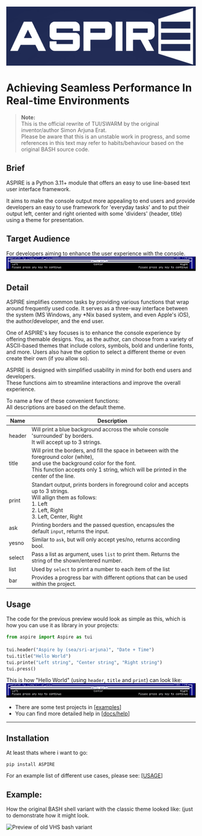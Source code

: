 ![Logo](./docs/ASPIRE_Logo.png)

Achieving Seamless Performance In Real-time Environments
================================================================
> **Note:** \
> This is the official rewrite of TUI/SWARM by the original inventor/author Simon Arjuna Erat. \
> Please be aware that this is an unstable work in progress, and some references in this text may refer to habits/behaviour based on the original BASH source code.

Brief
-----
ASPIRE is a Python 3.11+ module that offers an easy to use line-based text user interface framework.

It aims to make the console output more appealing to end users and provide developers an easy to use framework for 'everyday tasks' and to put their output left, center and right oriented with some 'dividers' (header, title) using a theme for presentation.


Target Audience
---------------
For developers aiming to enhance the user experience with the console.
![HelloWorld](./docs/help/Basic_HelloWorld/HelloWorld.jpg)

Detail
------
ASPIRE simplifies common tasks by providing various functions that wrap around frequently used code. It serves as a three-way interface between the system (MS Windows, any *Nix based system, and even Apple's iOS), the author/developer, and the end user.

One of ASPIRE's key focuses is to enhance the console experience by offering themable designs. You, as the author, can choose from a variety of ASCII-based themes that include colors, symbols, bold and underline fonts, and more. Users also have the option to select a different theme or even create their own (if you allow so).

ASPIRE is designed with simplified usability in mind for both end users and developers. \
These functions aim to streamline interactions and improve the overall experience.

To name a few of these convenient functions:\
All descriptions are based on the default theme.

| Name | Description |
|------|-------------|
| header	| Will print a blue background accross the whole console 'surrounded' by borders.<br>It will accept up to 3 strings.|
| title		| Will print the borders, and fill the space in between with the foreground color (white),<br> and use the background color for the font.<br>This function accepts only 1 string, which will be printed in the center of the line.|
| print		|  Standart output, prints borders in foreground color and accepts up to 3 strings.<br>Will allign them as follows:<br>1. Left<br>2. Left,  Right<br>3. Left, Center, Right |
| ask		| Printing borders and the passed question, encapsules the default ``input``, returns the input. |
| yesno		| Similar to ``ask``, but will only accept yes/no, returns according bool. |
| select	| Pass a list as argument, uses ``list`` to print them. Returns the string of the shown/entered number. |
| list 		| Used by ``select`` to print a number to each item of the list |
| bar 		| Provides a progress bar with different options that can be used within the project. |



Usage
-----

The code for the previous preview would look as simple as this, which is how you can use it as library in your projects:

```py
from aspire import Aspire as tui

tui.header("Aspire by (sea/sri-arjuna)", "Date + Time")
tui.title("Hello World")
tui.printe("Left string", "Center string", "Right string")
tui.press()
```

This is how "Hello World" (using ``header``, ``title`` and ``print``) can look like:
![preview](./docs/HelloWorld.jpg)

- There are some test projects in [[examples](./examples)]
- You can find more detailed help in [[docs/help](./docs/help)]

----


Installation
------------

At least thats where i want to go:
```
pip install ASPIRE
```


For an example list of different use cases, please see: [[USAGE](./docs/USAGE.md)]

Example:
--------

 How the original BASH shell variant with the classic theme looked like: (just to demonstrate how it might look.

![Preview of old VHS bash variant](https://github.com/sri-arjuna/vhs/blob/master/screenshots/example-with-progressbar.jpg?raw=true)